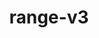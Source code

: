 ---
title: "range-v3"
layout: cache
categories: [package, develop]
meta: {"versions": ["0.12.0"], "compilers": ["gcc@=11.4.0"], "oss": ["ubuntu22.04"], "platforms": ["linux"], "targets": ["x86_64_v3"], "stacks": ["hep", "root"], "num_specs": 4, "num_specs_by_stack": {"root": 4, "hep": 4}}
spec_details: [{"hash": "kyvc5dtidid34yenytz5ldhrel2yzgzv", "compiler": "gcc@=11.4.0", "versions": ["0.12.0"], "os": "ubuntu22.04", "platform": "linux", "target": "x86_64_v3", "variants": ["build_system=cmake", "build_type=Release", "cxxstd=11", "~doc", "~examples", "generator=make", "~ipo", "~perf"], "stacks": ["root", "hep"], "size": "-", "tarball": "https://binaries.spack.io/develop/build_cache/linux-ubuntu22.04-x86_64_v3/gcc-11.4.0/range-v3-0.12.0/linux-ubuntu22.04-x86_64_v3-gcc-11.4.0-range-v3-0.12.0-kyvc5dtidid34yenytz5ldhrel2yzgzv.spack"}, {"hash": "zxqmlhspithgtsfrmwa5hw3dml6vxlbl", "compiler": "gcc@=11.4.0", "versions": ["0.12.0"], "os": "ubuntu22.04", "platform": "linux", "target": "x86_64_v3", "variants": ["build_system=cmake", "build_type=Release", "cxxstd=11", "~doc", "~examples", "generator=make", "~ipo", "~perf"], "stacks": ["root", "hep"], "size": "-", "tarball": "https://binaries.spack.io/develop/build_cache/linux-ubuntu22.04-x86_64_v3/gcc-11.4.0/range-v3-0.12.0/linux-ubuntu22.04-x86_64_v3-gcc-11.4.0-range-v3-0.12.0-zxqmlhspithgtsfrmwa5hw3dml6vxlbl.spack"}, {"hash": "rpyoeiwwgflijyd5tehpa5k67d6kv337", "compiler": "gcc@=11.4.0", "versions": ["0.12.0"], "os": "ubuntu22.04", "platform": "linux", "target": "x86_64_v3", "variants": ["build_system=cmake", "build_type=Release", "cxxstd=11", "~doc", "~examples", "generator=make", "~ipo", "~perf"], "stacks": ["root", "hep"], "size": "-", "tarball": "https://binaries.spack.io/develop/build_cache/linux-ubuntu22.04-x86_64_v3/gcc-11.4.0/range-v3-0.12.0/linux-ubuntu22.04-x86_64_v3-gcc-11.4.0-range-v3-0.12.0-rpyoeiwwgflijyd5tehpa5k67d6kv337.spack"}, {"hash": "6hu5sgyqchpzbzwda2nssnciwl6kbuvw", "compiler": "gcc@=11.4.0", "versions": ["0.12.0"], "os": "ubuntu22.04", "platform": "linux", "target": "x86_64_v3", "variants": ["build_system=cmake", "build_type=Release", "cxxstd=11", "~doc", "~examples", "generator=make", "~ipo", "~perf"], "stacks": ["root", "hep"], "size": "-", "tarball": "https://binaries.spack.io/develop/build_cache/linux-ubuntu22.04-x86_64_v3/gcc-11.4.0/range-v3-0.12.0/linux-ubuntu22.04-x86_64_v3-gcc-11.4.0-range-v3-0.12.0-6hu5sgyqchpzbzwda2nssnciwl6kbuvw.spack"}]
---
